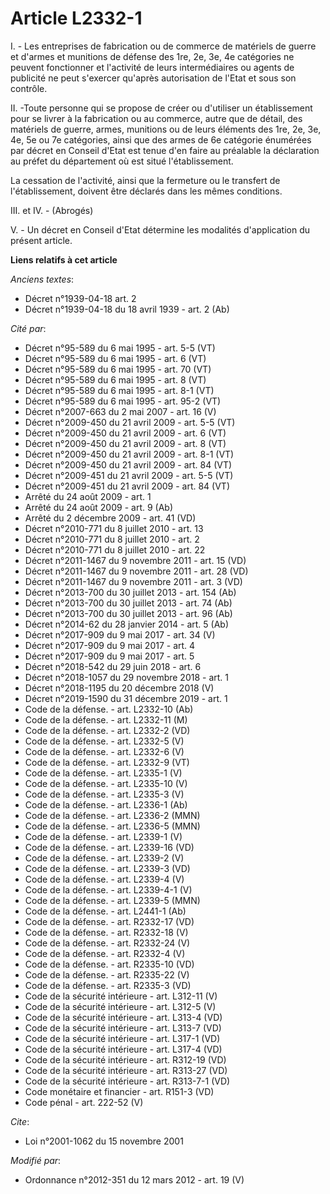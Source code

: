 # Article L2332-1

I. - Les entreprises de fabrication ou de commerce de matériels de guerre et d'armes et munitions de défense des 1re, 2e, 3e,
4e catégories ne peuvent fonctionner et l'activité de leurs intermédiaires ou agents de publicité ne peut s'exercer qu'après
autorisation de l'Etat et sous son contrôle.

II. -Toute personne qui se propose de créer ou d'utiliser un établissement pour se livrer à la fabrication ou au commerce,
autre que de détail, des matériels de guerre, armes, munitions ou de leurs éléments des 1re, 2e, 3e, 4e, 5e ou 7e catégories,
ainsi que des armes de 6e catégorie énumérées par décret en Conseil d'Etat est tenue d'en faire au préalable la déclaration
au préfet du département où est situé l'établissement.

La cessation de l'activité, ainsi que la fermeture ou le transfert de l'établissement, doivent être déclarés dans les mêmes
conditions.

III. et IV. - (Abrogés)

V. - Un décret en Conseil d'Etat détermine les modalités d'application du présent article.

**Liens relatifs à cet article**

_Anciens textes_:

  - Décret n°1939-04-18 art. 2
  - Décret n°1939-04-18 du 18 avril 1939 - art. 2 (Ab)

_Cité par_:

  - Décret n°95-589 du 6 mai 1995 - art. 5-5 (VT)
  - Décret n°95-589 du 6 mai 1995 - art. 6 (VT)
  - Décret n°95-589 du 6 mai 1995 - art. 70 (VT)
  - Décret n°95-589 du 6 mai 1995 - art. 8 (VT)
  - Décret n°95-589 du 6 mai 1995 - art. 8-1 (VT)
  - Décret n°95-589 du 6 mai 1995 - art. 95-2 (VT)
  - Décret n°2007-663 du 2 mai 2007 - art. 16 (V)
  - Décret n°2009-450 du 21 avril 2009 - art. 5-5 (VT)
  - Décret n°2009-450 du 21 avril 2009 - art. 6 (VT)
  - Décret n°2009-450 du 21 avril 2009 - art. 8 (VT)
  - Décret n°2009-450 du 21 avril 2009 - art. 8-1 (VT)
  - Décret n°2009-450 du 21 avril 2009 - art. 84 (VT)
  - Décret n°2009-451 du 21 avril 2009 - art. 5-5 (VT)
  - Décret n°2009-451 du 21 avril 2009 - art. 84 (VT)
  - Arrêté du 24 août 2009 - art. 1
  - Arrêté du 24 août 2009 - art. 9 (Ab)
  - Arrêté du 2 décembre 2009 - art. 41 (VD)
  - Décret n°2010-771 du 8 juillet 2010 - art. 13
  - Décret n°2010-771 du 8 juillet 2010 - art. 2
  - Décret n°2010-771 du 8 juillet 2010 - art. 22
  - Décret n°2011-1467 du 9 novembre 2011 - art. 15 (VD)
  - Décret n°2011-1467 du 9 novembre 2011 - art. 28 (VD)
  - Décret n°2011-1467 du 9 novembre 2011 - art. 3 (VD)
  - Décret n°2013-700 du 30 juillet 2013 - art. 154 (Ab)
  - Décret n°2013-700 du 30 juillet 2013 - art. 74 (Ab)
  - Décret n°2013-700 du 30 juillet 2013 - art. 96 (Ab)
  - Décret n°2014-62 du 28 janvier 2014 - art. 5 (Ab)
  - Décret n°2017-909 du 9 mai 2017 - art. 34 (V)
  - Décret n°2017-909 du 9 mai 2017 - art. 4
  - Décret n°2017-909 du 9 mai 2017 - art. 5
  - Décret n°2018-542 du 29 juin 2018 - art. 6
  - Décret n°2018-1057 du 29 novembre 2018 - art. 1
  - Décret n°2018-1195 du 20 décembre 2018 (V)
  - Décret n°2019-1590 du 31 décembre 2019 - art. 1
  - Code de la défense. - art. L2332-10 (Ab)
  - Code de la défense. - art. L2332-11 (M)
  - Code de la défense. - art. L2332-2 (VD)
  - Code de la défense. - art. L2332-5 (V)
  - Code de la défense. - art. L2332-6 (V)
  - Code de la défense. - art. L2332-9 (VT)
  - Code de la défense. - art. L2335-1 (V)
  - Code de la défense. - art. L2335-10 (V)
  - Code de la défense. - art. L2335-3 (V)
  - Code de la défense. - art. L2336-1 (Ab)
  - Code de la défense. - art. L2336-2 (MMN)
  - Code de la défense. - art. L2336-5 (MMN)
  - Code de la défense. - art. L2339-1 (V)
  - Code de la défense. - art. L2339-16 (VD)
  - Code de la défense. - art. L2339-2 (V)
  - Code de la défense. - art. L2339-3 (VD)
  - Code de la défense. - art. L2339-4 (V)
  - Code de la défense. - art. L2339-4-1 (V)
  - Code de la défense. - art. L2339-5 (MMN)
  - Code de la défense. - art. L2441-1 (Ab)
  - Code de la défense. - art. R2332-17 (VD)
  - Code de la défense. - art. R2332-18 (V)
  - Code de la défense. - art. R2332-24 (V)
  - Code de la défense. - art. R2332-4 (V)
  - Code de la défense. - art. R2335-10 (VD)
  - Code de la défense. - art. R2335-22 (V)
  - Code de la défense. - art. R2335-3 (VD)
  - Code de la sécurité intérieure - art. L312-11 (V)
  - Code de la sécurité intérieure - art. L312-5 (V)
  - Code de la sécurité intérieure - art. L313-4 (VD)
  - Code de la sécurité intérieure - art. L313-7 (VD)
  - Code de la sécurité intérieure - art. L317-1 (VD)
  - Code de la sécurité intérieure - art. L317-4 (VD)
  - Code de la sécurité intérieure - art. R312-19 (VD)
  - Code de la sécurité intérieure - art. R313-27 (VD)
  - Code de la sécurité intérieure - art. R313-7-1 (VD)
  - Code monétaire et financier - art. R151-3 (VD)
  - Code pénal - art. 222-52 (V)

_Cite_:

  - Loi n°2001-1062 du 15 novembre 2001

_Modifié par_:

  - Ordonnance n°2012-351 du 12 mars 2012 - art. 19 (V)
